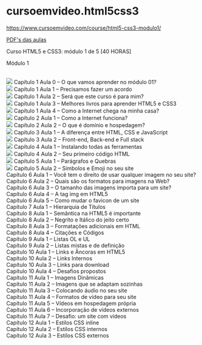 # cursoemvideo.html5css3

<a href="https://www.cursoemvideo.com/course/html5-css3-modulo1/">https://www.cursoemvideo.com/course/html5-css3-modulo1/</a>

<a href="https://github.com/gustavoguanabara/html-css/tree/master/aulas-pdf">PDF's das aulas</a>

Curso HTML5 e CSS3: módulo 1 de 5 [40 HORAS]

Módulo 1

<br><img src="https://img.icons8.com/fluent/15/000000/ok.png"/> Capítulo 1 Aula 0 – O que vamos aprender no módulo 01?
<br><img src="https://img.icons8.com/fluent/15/000000/ok.png"/> Capítulo 1 Aula 1 – Precisamos fazer um acordo
<br><img src="https://img.icons8.com/fluent/15/000000/ok.png"/> Capítulo 1 Aula 2 – Será que este curso é para mim?
<br><img src="https://img.icons8.com/fluent/15/000000/ok.png"/> Capítulo 1 Aula 3 – Melhores livros para aprender HTML5 e CSS3
<br><img src="https://img.icons8.com/fluent/15/000000/ok.png"/> Capítulo 1 Aula 4 – Como a Internet chega na minha casa?
<br><img src="https://img.icons8.com/fluent/15/000000/ok.png"/> Capítulo 2 Aula 1 – Como a Internet funciona?
<br><img src="https://img.icons8.com/fluent/15/000000/ok.png"/> Capítulo 2 Aula 2 – O que é domínio e hospedagem?
<br><img src="https://img.icons8.com/fluent/15/000000/ok.png"/> Capítulo 3 Aula 1 – A diferença entre HTML, CSS e JavaScript
<br><img src="https://img.icons8.com/fluent/15/000000/ok.png"/> Capítulo 3 Aula 2 – Front-end, Back-end e Full stack
<br><img src="https://img.icons8.com/fluent/15/000000/ok.png"/> Capítulo 4 Aula 1 – Instalando todas as ferramentas
<br><img src="https://img.icons8.com/fluent/15/000000/ok.png"/> Capítulo 4 Aula 2 – Seu primeiro código HTML
<br><img src="https://img.icons8.com/fluent/15/000000/ok.png"/> Capítulo 5 Aula 1 – Parágrafos e Quebras
<br><img src="https://img.icons8.com/fluent/15/000000/ok.png"/> Capítulo 5 Aula 2 – Símbolos e Emoji no seu site
<br> Capítulo 6 Aula 1 – Você tem o direito de usar qualquer imagem no seu site?
<br> Capítulo 6 Aula 2 – Quais são os formatos para imagens na Web?
<br> Capítulo 6 Aula 3 – O tamanho das imagens importa para um site?
<br> Capítulo 6 Aula 4 – A tag img em HTML5
<br> Capítulo 6 Aula 5 – Como mudar o favicon de um site
<br> Capítulo 7 Aula 1 – Hierarquia de Títulos
<br> Capítulo 8 Aula 1 – Semântica na HTML5 é importante
<br> Capítulo 8 Aula 2 – Negrito e Itálico do jeito certo
<br> Capítulo 8 Aula 3 – Formatações adicionais em HTML
<br> Capítulo 8 Aula 4 – Citações e Códigos
<br> Capítulo 9 Aula 1 – Listas OL e UL
<br> Capítulo 9 Aula 2 – Listas mistas e de definição
<br> Capítulo 10 Aula 1 – Links e Âncoras em HTML5
<br> Capítulo 10 Aula 2 – Links Internos
<br> Capítulo 10 Aula 3 – Links para download
<br> Capítulo 10 Aula 4 – Desafios propostos
<br> Capítulo 11 Aula 1 – Imagens Dinâmicas
<br> Capítulo 11 Aula 2 – Imagens que se adaptam sozinhas
<br> Capítulo 11 Aula 3 – Colocando áudio no seu site
<br> Capítulo 11 Aula 4 – Formatos de vídeo para seu site
<br> Capítulo 11 Aula 5 – Vídeos em hospedagem própria
<br> Capítulo 11 Aula 6 – Incorporação de vídeos externos
<br> Capítulo 11 Aula 7 – Desafio: um site com vídeos
<br> Capítulo 12 Aula 1 – Estilos CSS inline
<br> Capítulo 12 Aula 2 – Estilos CSS internos
<br> Capítulo 12 Aula 3 – Estilos CSS externos